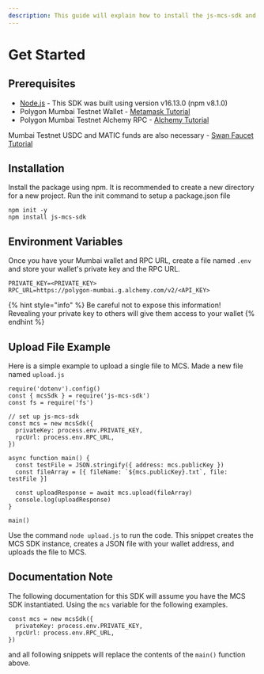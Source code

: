 ```yaml
---
description: This guide will explain how to install the js-mcs-sdk and its basic usage
---
```


# Get Started

## Prerequisites

* [Node.js](https://nodejs.org/en/) - This SDK was built using version v16.13.0 (npm v8.1.0)
* Polygon Mumbai Testnet Wallet - [Metamask Tutorial](../../../mcp-user-guide/setup-metamask.md)
* Polygon Mumbai Testnet Alchemy RPC - [Alchemy Tutorial](../../../mcp-user-guide/configure-metamask-with-alchemy-rpc-url.md#alchemypolygontometamaskinstructions-2.createalchemymumbaipolygonrpc)

Mumbai Testnet USDC and MATIC funds are also necessary - [Swan Faucet Tutorial](../../../../development-resource/swan-token-contract/acquire-testnet-usdc-and-matic-tokens.md)

## Installation

Install the package using npm. It is recommended to create a new directory for a new project. Run the init command to setup a package.json file

```
npm init -y
npm install js-mcs-sdk
```

## Environment Variables

Once you have your Mumbai wallet and RPC URL, create a file named `.env` and store your wallet's private key and the RPC URL.

```
PRIVATE_KEY=<PRIVATE_KEY>
RPC_URL=https://polygon-mumbai.g.alchemy.com/v2/<API_KEY>
```

{% hint style="info" %}
Be careful not to expose this information! \
Revealing your private key to others will give them access to your wallet
{% endhint %}

## Upload File Example

Here is a simple example to upload a single file to MCS. Made a new file named `upload.js`

```
require('dotenv').config()
const { mcsSdk } = require('js-mcs-sdk')
const fs = require('fs')

// set up js-mcs-sdk
const mcs = new mcsSdk({
  privateKey: process.env.PRIVATE_KEY,
  rpcUrl: process.env.RPC_URL,
})

async function main() {
  const testFile = JSON.stringify({ address: mcs.publicKey })
  const fileArray = [{ fileName: `${mcs.publicKey}.txt`, file: testFile }]

  const uploadResponse = await mcs.upload(fileArray)
  console.log(uploadResponse)
}

main()
```

Use the command `node upload.js` to run the code. This snippet creates the MCS SDK instance, creates a JSON file with your wallet address, and uploads the file to MCS.

## Documentation Note

The following documentation for this SDK will assume you have the MCS SDK instantiated. Using the `mcs` variable for the following examples.

```
const mcs = new mcsSdk({
  privateKey: process.env.PRIVATE_KEY,
  rpcUrl: process.env.RPC_URL,
})
```

and all following snippets will replace the contents of the `main()` function above.
